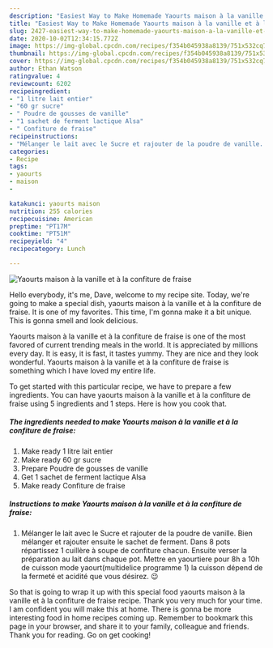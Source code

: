 ```yaml
---
description: "Easiest Way to Make Homemade Yaourts maison à la vanille et à la confiture de fraise"
title: "Easiest Way to Make Homemade Yaourts maison à la vanille et à la confiture de fraise"
slug: 2427-easiest-way-to-make-homemade-yaourts-maison-a-la-vanille-et-a-la-confiture-de-fraise
date: 2020-10-02T12:34:15.772Z
image: https://img-global.cpcdn.com/recipes/f354b045938a8139/751x532cq70/yaourts-maison-a-la-vanille-et-a-la-confiture-de-fraise-photo-principale-de-la-recette.jpg
thumbnail: https://img-global.cpcdn.com/recipes/f354b045938a8139/751x532cq70/yaourts-maison-a-la-vanille-et-a-la-confiture-de-fraise-photo-principale-de-la-recette.jpg
cover: https://img-global.cpcdn.com/recipes/f354b045938a8139/751x532cq70/yaourts-maison-a-la-vanille-et-a-la-confiture-de-fraise-photo-principale-de-la-recette.jpg
author: Ethan Watson
ratingvalue: 4
reviewcount: 6202
recipeingredient:
- "1 litre lait entier"
- "60 gr sucre"
- " Poudre de gousses de vanille"
- "1 sachet de ferment lactique Alsa"
- " Confiture de fraise"
recipeinstructions:
- "Mélanger le lait avec le Sucre et rajouter de la poudre de vanille. Bien mélanger et rajouter ensuite le sachet de ferment. Dans 8 pots répartissez 1 cuillère à soupe de confiture chacun. Ensuite verser la préparation au lait dans chaque pot. Mettre en yaourtiere pour 8h a 10h de cuisson mode yaourt(multidelice programme 1) la cuisson dépend de la fermeté et acidité que vous désirez. 😉"
categories:
- Recipe
tags:
- yaourts
- maison
- 

katakunci: yaourts maison  
nutrition: 255 calories
recipecuisine: American
preptime: "PT17M"
cooktime: "PT51M"
recipeyield: "4"
recipecategory: Lunch

---
```



![Yaourts maison à la vanille et à la confiture de fraise](https://img-global.cpcdn.com/recipes/f354b045938a8139/751x532cq70/yaourts-maison-a-la-vanille-et-a-la-confiture-de-fraise-photo-principale-de-la-recette.jpg)

Hello everybody, it's me, Dave, welcome to my recipe site. Today, we're going to make a special dish, yaourts maison à la vanille et à la confiture de fraise. It is one of my favorites. This time, I'm gonna make it a bit unique. This is gonna smell and look delicious.

Yaourts maison à la vanille et à la confiture de fraise is one of the most favored of current trending meals in the world. It is appreciated by millions every day. It is easy, it is fast, it tastes yummy. They are nice and they look wonderful. Yaourts maison à la vanille et à la confiture de fraise is something which I have loved my entire life.




To get started with this particular recipe, we have to prepare a few ingredients. You can have yaourts maison à la vanille et à la confiture de fraise using 5 ingredients and 1 steps. Here is how you cook that.

<!--inarticleads1-->

##### The ingredients needed to make Yaourts maison à la vanille et à la confiture de fraise:

1. Make ready 1 litre lait entier
1. Make ready 60 gr sucre
1. Prepare  Poudre de gousses de vanille
1. Get 1 sachet de ferment lactique Alsa
1. Make ready  Confiture de fraise




<!--inarticleads2-->

##### Instructions to make Yaourts maison à la vanille et à la confiture de fraise:

1. Mélanger le lait avec le Sucre et rajouter de la poudre de vanille. Bien mélanger et rajouter ensuite le sachet de ferment. Dans 8 pots répartissez 1 cuillère à soupe de confiture chacun. Ensuite verser la préparation au lait dans chaque pot. Mettre en yaourtiere pour 8h a 10h de cuisson mode yaourt(multidelice programme 1) la cuisson dépend de la fermeté et acidité que vous désirez. 😉




So that is going to wrap it up with this special food yaourts maison à la vanille et à la confiture de fraise recipe. Thank you very much for your time. I am confident you will make this at home. There is gonna be more interesting food in home recipes coming up. Remember to bookmark this page in your browser, and share it to your family, colleague and friends. Thank you for reading. Go on get cooking!
